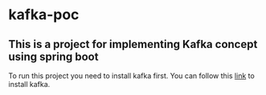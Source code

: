 # kafka-poc
## This is a project for implementing Kafka concept using spring boot
To run this project you need to install kafka first.
You can follow this [link](https://kafka.apache.org/quickstart) to install kafka.

